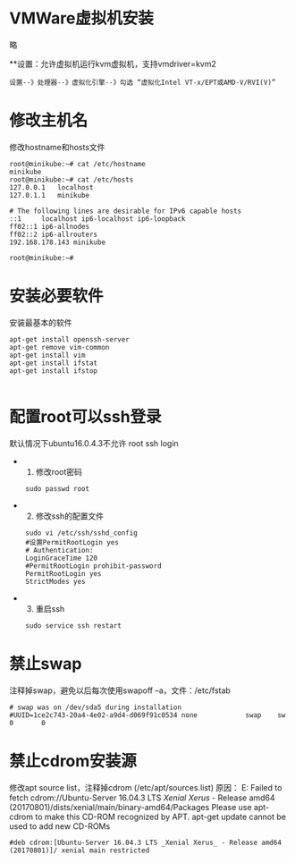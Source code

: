 # VMWare虚拟机安装
略

**设置：允许虚拟机运行kvm虚拟机，支持vmdriver=kvm2
	
	设置--》处理器--》虚拟化引擎--》勾选 “虚拟化Intel VT-x/EPT或AMD-V/RVI(V)”

# 修改主机名
修改hostname和hosts文件
``` shell
root@minikube:~# cat /etc/hostname 
minikube
root@minikube:~# cat /etc/hosts
127.0.0.1	localhost
127.0.1.1	minikube

# The following lines are desirable for IPv6 capable hosts
::1     localhost ip6-localhost ip6-loopback
ff02::1 ip6-allnodes
ff02::2 ip6-allrouters
192.168.178.143 minikube

root@minikube:~# 

```
# 安装必要软件
安装最基本的软件
``` shell
apt-get install openssh-server
apt-get remove vim-common
apt-get install vim
apt-get install ifstat
apt-get install ifstop


```
# 配置root可以ssh登录
默认情况下ubuntu16.0.4.3不允许 root ssh login
- 1. 修改root密码
```
	sudo passwd root 
```
- 2. 修改ssh的配置文件
```
	sudo vi /etc/ssh/sshd_config  
	#设置PermitRootLogin yes
	# Authentication:
	LoginGraceTime 120
	#PermitRootLogin prohibit-password
	PermitRootLogin yes  
	StrictModes yes
```
- 3. 重启ssh
```
	sudo service ssh restart   
```

# 禁止swap
注释掉swap，避免以后每次使用swapoff –a，文件：/etc/fstab
```
# swap was on /dev/sda5 during installation
#UUID=1ce2c743-20a4-4e02-a9d4-d069f91c0534 none            swap    sw              0       0
```
# 禁止cdrom安装源

修改apt source list，注释掉cdrom (/etc/apt/sources.list)
原因：
E: Failed to fetch cdrom://Ubuntu-Server 16.04.3 LTS _Xenial Xerus_ - Release amd64 (20170801)/dists/xenial/main/binary-amd64/Packages  Please use apt-cdrom to make this CD-ROM recognized by APT. apt-get update cannot be used to add new CD-ROMs

```
#deb cdrom:[Ubuntu-Server 16.04.3 LTS _Xenial Xerus_ - Release amd64 (20170801)]/ xenial main restricted
```


